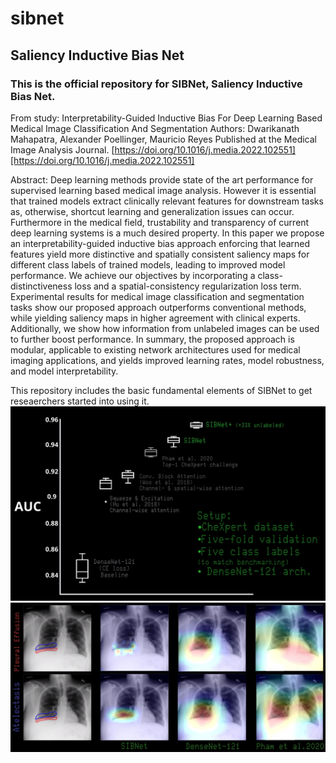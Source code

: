 # sibnet
## Saliency Inductive Bias Net

### This is the official repository for SIBNet, Saliency Inductive Bias Net. 

From study:
Interpretability-Guided Inductive Bias For Deep Learning Based Medical Image Classification And Segmentation
Authors: Dwarikanath Mahapatra, Alexander Poellinger, Mauricio Reyes
Published at the Medical Image Analysis Journal.
[https://doi.org/10.1016/j.media.2022.102551][https://doi.org/10.1016/j.media.2022.102551]

Abstract: Deep learning methods provide state of the art performance for supervised learning
based medical image analysis. However it is essential that trained models extract
clinically relevant features for downstream tasks as, otherwise, shortcut learning and
generalization issues can occur. Furthermore in the medical field, trustability and transparency
of current deep learning systems is a much desired property. In this paper we
propose an interpretability-guided inductive bias approach enforcing that learned features
yield more distinctive and spatially consistent saliency maps for different class
labels of trained models, leading to improved model performance. We achieve our
objectives by incorporating a class-distinctiveness loss and a spatial-consistency regularization
loss term. Experimental results for medical image classification and segmentation
tasks show our proposed approach outperforms conventional methods, while
yielding saliency maps in higher agreement with clinical experts. Additionally, we show
how information from unlabeled images can be used to further boost performance. In
summary, the proposed approach is modular, applicable to existing network architectures
used for medical imaging applications, and yields improved learning rates, model
robustness, and model interpretability.

This repository includes the basic fundamental elements of SIBNet to get reseaerchers started into using it. 
![SIBNet AUC Benchmarking](/SIBNet_AUC.png)
![SIBNet Enhanced saliencymaps](/SIBNet_Saliencies.png)
